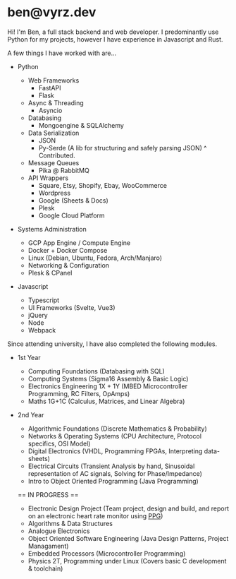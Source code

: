 # ben&#8203;@vyrz.dev

Hi! I'm Ben, a full stack backend and web developer.
I predominantly use Python for my projects, however I have experience in Javascript and Rust.

A few things I have worked with are...

- Python
  - Web Frameworks
    - FastAPI
    - Flask
  - Async & Threading
    - Asyncio
  - Databasing
    - Mongoengine & SQLAlchemy
  - Data Serialization
    - JSON
    - Py-Serde (A lib for structuring and safely parsing JSON)
    ^ Contributed.
  - Message Queues
    - Pika @ RabbitMQ
  - API Wrappers
    - Square, Etsy, Shopify, Ebay, WooCommerce
    - Wordpress
    - Google (Sheets & Docs)
    - Plesk
    - Google Cloud Platform

- Systems Administration
  - GCP App Engine / Compute Engine
  - Docker + Docker Compose
  - Linux (Debian, Ubuntu, Fedora, Arch/Manjaro)
  - Networking & Configuration
  - Plesk & CPanel

- Javascript
  - Typescript
  - UI Frameworks (Svelte, Vue3)
  - jQuery
  - Node
  - Webpack

Since attending university, I have also completed the following modules.

- 1st Year
  - Computing Foundations (Databasing with SQL)
  - Computing Systems (Sigma16 Assembly & Basic Logic)
  - Electronics Engineering 1X + 1Y (MBED Microcontroller Programming, RC Filters, OpAmps)
  - Maths 1G+1C (Calculus, Matrices, and Linear Algebra)
- 2nd Year
  - Algorithmic Foundations (Discrete Mathematics & Probability)
  - Networks & Operating Systems (CPU Architecture, Protocol specifics, OSI Model)
  - Digital Electronics (VHDL, Programming FPGAs, Interpreting data-sheets)
  - Electrical Circuits (Transient Analysis by hand, Sinusoidal representation of AC signals, Solving for Phase/Impedance)
  - Intro to Object Oriented Programming (Java Programming)
  
  == IN PROGRESS ==
  - Electronic Design Project (Team project, design and build, and report on an electronic heart rate monitor using [PPG](https://en.wikipedia.org/wiki/Photoplethysmogram))
  - Algorithms & Data Structures
  - Analogue Electronics
  - Object Oriented Software Engineering (Java Design Patterns, Project Managament)
  - Embedded Processors (Microcontroller Programming)
  - Physics 2T, Programming under Linux (Covers basic C development & toolchain)

  
